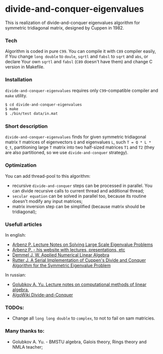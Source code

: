# divide-and-conquer-eigenvalues

This is realization of divide-and-conquer eigenvalues algorithm for symmetric tridiagonal matrix, designed by Cuppen in 1982.

### Tech

Algorithm is coded in pure `C99`. You can compile it with `C89` compiler easily, if You change `long double` to `doule`, `sqrtl` and `fabsl` to `sqrt` and `abs`, or declare Your own `sqrtl` and `fabsl` (`C89` doesn't have them) and change C version in Makefile.

### Installation

`divide-and-conquer-eigenvalues` requires only `C99`-compatible compiler and `make` utility.

```sh
$ cd divide-and-conquer-eigenvalues
$ make
$ ./bin/test data/in.mat
```

### Short description

`divide-and-conquer-eigenvalues` finds for given symmetric tridiagonal matrix `T` matrices of eigenvectors `Q` and eigenvalues `L`, such `T = Q * L * Q_t`, partitioning large `T` matrix into two half-sized matrices `T1` and `T2` (they are also partitioned, so we use `divide-and-conquer` strategy).

### Optimization

You can add thread-pool to this algorithm:
- recursive `divide-and-conquer` steps can be processed in parallel. You can divide recursive calls to current thread and additional thread;
- `secular equation` can be solved in parallel too, because its routine doesn't modify any input matrices;
- matrix inversion step can be simplified (because matrix should be tridiagonal);

### Usefull articles

In english:
- [Arbenz P. Lecture Notes on Solving Large Scale Eigenvalue Problems](https://yadi.sk/i/7Ry-GgZ_vYoDvw)
- [Arbenz P. - his website with lectures, presentations, etc](http://people.inf.ethz.ch/arbenz/ewp/index.html)
- [Demmel J. W. Applied Numerical Linear Algebra](https://yadi.sk/i/CAk-jcKLxsj85Q)
- [Rutter J. A Serial Implementation of Cuppen's Divide and Conquer Algorithm for the Symmetric Eigenvalue Problem](https://yadi.sk/i/_UFPGDnKvpdfqA)

In russian:
- [Golubkov A. Yu. Lecture notes on computational methods of linear algebra.](https://yadi.sk/i/SQ0BW2aAu0m-LQ)
- [AlgoWiki Divide-and-Conquer](https://algowiki-project.org/ru/%D0%9C%D0%B5%D1%82%D0%BE%D0%B4_%C2%AB%D1%80%D0%B0%D0%B7%D0%B4%D0%B5%D0%BB%D1%8F%D0%B9_%D0%B8_%D0%B2%D0%BB%D0%B0%D1%81%D1%82%D0%B2%D1%83%D0%B9%C2%BB_%D0%B2%D1%8B%D1%87%D0%B8%D1%81%D0%BB%D0%B5%D0%BD%D0%B8%D1%8F_%D1%81%D0%BE%D0%B1%D1%81%D1%82%D0%B2%D0%B5%D0%BD%D0%BD%D1%8B%D1%85_%D0%B7%D0%BD%D0%B0%D1%87%D0%B5%D0%BD%D0%B8%D0%B9_%D0%B8_%D0%B2%D0%B5%D0%BA%D1%82%D0%BE%D1%80%D0%BE%D0%B2_%D1%81%D0%B8%D0%BC%D0%BC%D0%B5%D1%82%D1%80%D0%B8%D1%87%D0%BD%D0%BE%D0%B9_%D1%82%D1%80%D0%B5%D1%85%D0%B4%D0%B8%D0%B0%D0%B3%D0%BE%D0%BD%D0%B0%D0%BB%D1%8C%D0%BD%D0%BE%D0%B9_%D0%BC%D0%B0%D1%82%D1%80%D0%B8%D1%86%D1%8B)

### TODOs:
- Change all `long long double` to `complex`, to not to fail on sam matricies.

### Many thanks to:
- Golubkov A. Yu. - BMSTU algebra, Galois theory, Rings theory and NMLA teacher;
